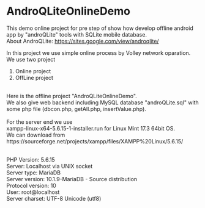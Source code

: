 # AndroQLiteOnlineDemo
This demo online project for pre step of show how develop offline android app by "androQLite" tools with SQLite mobile database.
</br>About AndroQLite:
https://sites.google.com/view/androqlite/

In this project we use simple online process by Volley network oparation. We use two project</br>
1. Online project</br>
2. OffLine project</br>
</br>
Here is the offline project "AndroQLiteOnlineDemo".</br>
We also give web backend including MySQL database "androQLite.sql" with some php file (dbcon.php, getAll.php, insertValue.php).</br>
</br>For the server end we use</br>
xampp-linux-x64-5.6.15-1-installer.run for Linux Mint 17.3 64bit OS.</br>
We can download from https://sourceforge.net/projects/xampp/files/XAMPP%20Linux/5.6.15/</br>

</br>PHP Version: 5.6.15</br>
Server: Localhost via UNIX socket</br>
Server type: MariaDB</br>
Server version: 10.1.9-MariaDB - Source distribution</br>
Protocol version: 10</br>
User: root@localhost</br>
Server charset: UTF-8 Unicode (utf8)</br>



